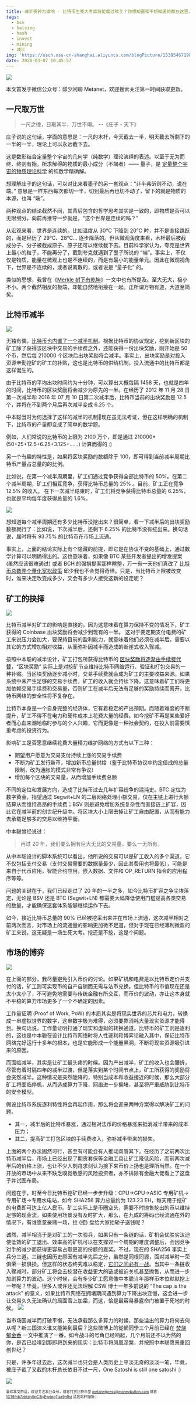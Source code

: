 ```yaml
---
title: 减半丧钟为谁响 - 比特币生死大考谁将能度过难关？你想知道和不想知道的都在这里。
tags:
  - bsv
  - halving
  - hash
  - invest
  - mining
  - 减半
img: 'https://osch.oss-cn-shanghai.aliyuncs.com/blogPicture/1538546719829.png'
date: 2020-03-07 10:45:57
---
```


![](https://imgkr.cn-bj.ufileos.com/714a9aaf-8719-40e1-b72f-7fe1edd36a22.png)

本文首发于微信公众号：邱少闲聊 Metanet，欢迎搜索关注第一时间获取更新。

## 一尺取万世

> 一尺之捶，日取其半，万世不竭。 --《庄子・天下》

庄子说的这句话，字面的意思是：一尺的木杆，今天截去一半，明天截去所剩下的一半的一半，理论上可以永远截下去。

这是数形结合定量整个宇宙的几何学（纯数学）理论演绎的表述。以至于无为而终、终则有始，所求解得的物质的最小成分（不竭者）—— 量子，是 [定量整个宇宙的物质理论科学](https://zhuanlan.zhihu.com/p/46871012 "定量整个宇宙的物质理论科学") 的纯数学精确解。

想理解庄子的这句话，可以对比来看墨子的另一套观点：“非半弗斫则不动，说在端。” 意思是一样东西每次都切一半，切到最后再也切不动了，留下的就是物质的本源，也叫 “端”。

两种观点的结论截然不同，其背后包含的哲学思考其实是一致的，即物质是否可以无限细分，向前再推导一步就是，“这个世界是连续的吗？”

从宏观来看，世界是连续的。比如温度从 30℃ 下降到 20℃ 时，并不是直接跳跃的，而是经历了 29℃、28℃... 逐步降落的。但从微观角度来看，木杆最后被截成分子、分子被截成原子、原子还可以继续截下去。目前科学家认为，夸克是世界上最小的粒子，不能再分了，截到夸克就遇到了墨子所说的 “端”。事实上，不仅仅是物质，能量在微观上也是不连续的，而是有最小的能量单元。因此在微观视角下，世界是不连续的，或者说离散的，或者说是 “量子化” 的。

类似的思想，我曾在《[Merkle 树下有乾坤](https://mp.weixin.qq.com/s/LSUQy-DpESp_yVpp88gR5w "邱少闲聊 Metanet: Merkle 树下有乾坤")》一文中也有所提及。至大无大，极小不小。两个截然相反的极端，却能自然地衔接在一起。正所谓万物有道，大道至简矣。

## 比特币减半

![](https://imgkr.cn-bj.ufileos.com/4d88fd68-ab0e-4618-852c-7cd5b59f2104.png)

无独有偶，[比特币也内置了一个减半机制](https://metanet.press/chapter-economics/halving.html "比特币复生计划：减半机制")。根据比特币的协议规定，挖到新区块的矿工除了获得该区块中交易的手续费之外，还能获得一份出块奖励，刚开始是 50 个币，然后每 210000 个区块后出块奖励将会减半。事实上，出块奖励是对投入资源辛勤挖矿的矿工的补贴，这也是比特币的供给机制，投入流通中的比特币都是这样诞生的。

由于比特币的平均出块时间约为十分钟，可以算出大概每隔 1458 天，也就是四年的时间，比特币的区块奖励将会减少为原先的一半。在经历了 2012 年 11 月 28 日第一次减半和 2016 年 07 月 10 日第二次减半后，比特币当前的出块奖励是 12.5 个，并将在不到两个月后再次减半变成 6.25 个。

中本聪当时为何选择了这样的减半的机制现在虽无法考证，但在这样明确的机制下，比特币的产量即变成了简单的数学题。

例如，人们常说的比特币的上限为 2100 万个，即是通过 210000*(50+25+12.5+6.25+3.125+……) 计算而得的 :)

另一个有趣的特性是，如果将区块奖励的数额除于 100，即可得到当前减半周期比特币产量占总量的的比例。

比如说，在第一个减半周期里，矿工们通过竞争获得全部比特币的 50%。在第二个减半周期，矿工们相互竞争，获得比特币总量的 25% 。目前，矿工正在竞争 12.5% 的收入。 在下一次减半结束时，矿工们将竞争获得比特币总量的 6.25%，也就是平均每年度获得总量的 1.6%。

![](https://imgkr.cn-bj.ufileos.com/a8ee29e4-0535-4937-8922-1a7694305b4e.png)

想知道每个减半周期还有多少比特币没挖出来？很简单，看一下减半后的出块奖励数额就行了：比如说，下次减半后，还剩下 6.25% 的比特币没有挖出来。换句话说，届时将有 93.75% 的比特币在市场上流通。

事实上，上面的结论实际上有个隐藏的前提，即它是在协议不变的基础上，通过数学计算可以明确得出的。这也意味着，如果像 BTC 某些开发者提出的增发提案 (虽然应该很难通过) 或者 BCH 的强捐提案那样瞎整，万一有一天他们真改了 [比特币总数弄个量化宽松政策](https://www.wanbizu.com/jingyan/20200225212056.html "2100 万比特币限制：通货膨胀是禁忌吗？") 邱少我也不会觉得奇怪。只是，当比特币上限被改变时，谁来决定改变成多少，又会有多少人接受这新的设定呢？

## 矿工的抉择

![](https://imgkr.cn-bj.ufileos.com/0e3607cc-e05f-40dc-afa1-03dc5eda0508.png)

比特币减半对矿工的影响是直接的，因为这意味着在算力保持不变的情况下，矿工获得的 Coinbase 出块奖励将会减少到现有的一半。
这对于要定期支付电费的矿工来说压力会加大，要保持目前的盈利能力，就意味着他们必须在减半后，需要以其它的方式增加相对收益，从而弥补因减半而造成的断崖式收入骤减。

按照中本聪的减半设计，矿工打包所获得比特币的 [区块奖励将逐渐由手续费代替](http://metanet.press/chapter-economics/fees.html "比特币重生计划：手续费与流通")，“区块奖励” 实际上是对挖矿节点维持比特币网络运行、验证和打包交易的一种补贴。当区块奖励逐步减小时，交易手续费就会成为矿工的主要收益来源。如果系统中未产生足够的交易手续费，矿工的收入就会持续下降。这意味着矿工们将更加依赖交易手续费和交易量，否则矿工在减半后无法有足够的奖励持续而离开，比特币网络的安全性将不复存在。

比特币本身是一个自身完整的经济体，它有着稳定的产出预期。而随着难度的不断提升，矿工不得不在电力和硬件成本上花费大量的经费。如今挖矿不再是某些爱好者而心血来潮地临时参与的个人兴趣，它而更像是一种社会契约，在投入前需要慎重考虑的投资行为。

影响矿工是否愿意继续花费大量精力维护网络的方式有以下三种：

* 期望用户愿意为交易支付持续上涨的交易手续费
* 不断为矿工发行新币，增加新币总量供给（鉴于比特币协议中约定俗成的总量限制，改为通胀的模式非常有争议）
* 增加每个区块的交易量，从而增加手续费总额

不同的定位和发展方向，造成了比特币过去几年扩容纷争的混沌史。BTC 定位为数字黄金，指望通过 Segwit+LN 的二层网络处理小额交易，仅在主链上进行大额结算从而维持高昂的手续费；BSV 则是避免增加系统复杂性而直接链上扩容，因此它在减半前的创世纪升级中。将区块大小上限去掉让矿工自由配置，从而有能力去承载足够多的交易以维持平衡。

中本聪曾经说过：

> 再过 20 年，我们要么拥有巨大无比的交易量，要么一无所有。

从中本聪设计的脚本系统可以看出，他所说的交易可以是矿工收入的多个渠道，它不仅包括支付交易（支付交易需要的数据量最少，因此其费用也将最低），可能是来自于代币应用，智能合约应用，嵌入数据、文件和 OP_RETURN 指令的应用程序等等。

问题的关键在于，我们已经走过了 20 年的一半之多，如今比特币扩容之争尘埃落定，无论是 BSV 还是 BTC (Segwit+LN) 都需要大幅降低使用门槛提高各类交易的数量，才能确保这套体系能够继续运作下去。

如今，接近比特币总量的 90% 已经被挖采出来并在市场上流通，这次减半相对之前两次而言，对市场上的流通量的影响更加微不足道，但对于现在已经薄利微盈的矿工来说，这无疑是一场生死大考。挖还是不挖，这是个问题。

## 市场的博弈

![](https://imgkr.cn-bj.ufileos.com/01c7e66c-ffbb-4b4e-9862-0e481c54854d.jpg)

在上面的部分，我尽量避免引入币价的讨论。如果矿机和电费是以比特币定价并支付的话，矿工则可实现币的自产自销而无需与法币兑换。但比特币的市值现在还是太小太小了，不可避免地需要与传统金融有所交互，而币价的波动，亦让这本身就不平稳的算力市场更多了一个不确定的因素。

工作量证明 (Proof of Work, PoW) 的本质其实是将现实世界的芯片和电力，转换成一串虚拟世界的数字，这串数字极为难得，必须要靠消耗大量现实资源才能得到。换句话说，工作量证明打通了现实和虚拟的转换通道。比特币的矿工则是逐利的，这也是中本聪在设计比特币网络时将人性逐利和博弈论融入其中，保证比特币网络完好运行十多年的根本，也是它能形成一个能量黑洞，不断将现实资源吸引进来的原因。

而面临减半，其实是让矿工最头疼的时候。因为产出减半，矿工的收入也会腰折，尽管有着时隔四年的减半过渡，但是落实到某个时间节点上，矿工所获得的奖励将会突然减半。这种情况是突然陡降的，特别当成本和收益接近的时候，那么大部分矿工将面临停机，从而造成算力下降，网络进一步拥堵，甚至将严重威胁到比特币的安全模型。

假设比特币系统逐利特性将会再起作用，那么将会迎来两种方案得以解决矿工的问题。

* 其一，减半后的比特币暴涨，通过相对法币的价格暴涨来抵消减半带来的成本压力；
* 其二，提高矿工打包区块的手续费收入，弥补减半带来的损失。

上面的两个办法固然可行，甚至有可能会有人推动双管其下。在经历了之前两次比特币减半后，市场上已经出现了期货套保等金融工具让矿工降低风险，而前两次减半后的价格上涨，也让不少人刻舟求剑认为接下来币价上扬也是理所当然。在一个开放的市场中从来不缺乏嗅觉敏感的风险投资者，亦不排除有金融大佬看上了这盘子并试图布局。

问题在于，时至今日比特币挖矿已经一步步升级：CPU→GPU→ASIC 专用矿机→专用矿场→专用水电站，如今 SHA256 算力总量约为 123.23 EH，每天用于挖矿的电费即可达上亿人民币。矿工实际上是币圈空头，需要不时抛售挖出的币以维持足够的现金流。如果使用场景没有及时扩大，那么，在九成的筹码已经流通在外的情况下，有谁愿意豪赌一场，拉 (接) 盘给大家抬轿子送钱呢？

诚然，减半相当于是对矿工的一次验兵，如果只有一条链的话，矿机会优胜劣汰迫使低效的矿工退出、效率高的矿机可以在支撑过一个周期的难度调整后，会因竞争对手的减少而获得更容易占取更高的份额的嘉奖。不过，现在的 SHA256 事实上兵分三道。三链也因历史原因有减半先后之分，虽然是同根同源，面对减半时一荣俱荣一损俱损。但这样的状态终究难以稳定，[它们之间必有一战](https://zhuanlan.zhihu.com/p/110680251 "同根生何煎太急 - 比特王国三年内战最终将鹿死谁手")。当其中一条链收入骤减时，部分矿工将会去挖潜在收益更大的链或被迫关机甚至抛售，从而进一步加剧算力的波动。这个时候，会有多少矿工愿意像中本聪当年那样币本位默默挖上一年呢？毕竟，很多人或许还无法理解 CSW 博士一年多前说的 “The cap is the attack” 的意义，如果比特币网络在拥堵期间遇到算力下降出块变慢，这会进一步让交易久久无法确认的局面雪上加霜，而这，恰是最容易暴露命门被置于死地的时候。
![](https://imgkr.cn-bj.ufileos.com/35c4a37c-a8f2-4913-846c-f68bbbb539a7.png)


当市场因减半而打破平衡，无法承载那么多算力的时候，那些溢出的算力将何去何从呢？新三国演义谁又能笑到最后？这些微博上的從網同學三个月前已经在 [焚烧郁金香](https://weibo.com/ttarticle/p/show?id=2309404447147033493641 "從網同學：焚烧郁金香") 一文中推演了一番。如今战斗的号角已经响起，几个月前还不以为然的你，是否已经嗅到那即将到来的现实：比特币将凤凰涅槃，并按照中本聪愿景重回创世纪？

只是，许多年过去后，这次减半也只会是人类历史上平淡无奇的淡淡一笔，毕竟，被庄子截了又截的木杆总长依旧不过一尺，One Satoshi is still one satoshi :)

![](https://imgkr.cn-bj.ufileos.com/be77d669-d9a8-46ed-b6b1-8f48692f3b9b.png)

<sub><sup>喜欢本文的话，欢迎关注本公众号，或者打赏比特币至 [metanetpress@moneybutton.com](bitcoin:metanetpress@moneybutton.com) 或者 [1GT6fnb7zbtzjy9pC3iyEwdpg11ax9nRst](bitcoin:1GT6fnb7zbtzjy9pC3iyEwdpg11ax9nRst) 请我喝杯咖啡:)</sup></sub>

